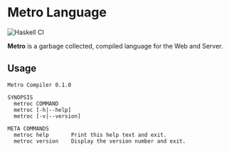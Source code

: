 Metro Language
==============

![Haskell CI](https://github.com/ksm2/metroc/workflows/Haskell%20CI/badge.svg)

**Metro** is a garbage collected, compiled language for the Web and Server.

Usage
-----

```
Metro Compiler 0.1.0

SYNOPSIS
  metroc COMMAND
  metroc [-h|--help]
  metroc [-v|--version]

META COMMANDS
  metroc help       Print this help text and exit.
  metroc version    Display the version number and exit.
```
